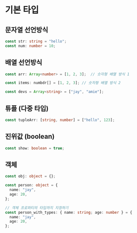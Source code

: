 # 기본 타입

## 문자열 선언방식

```ts
const str: string = "hello";
const num: number = 10;
```

## 배열 선언방식

```ts
const arr: Array<number> = [1, 2, 3];  // 숫자형 배열 방식 1

const items: numbdr[] = [1, 2, 3]; // 숫자형 배열 방식 2

const devs = Array<string> = ["jay", "amie"];

```

## 튜플 (다중 타입)

```ts
const tupleArr: [string, number] = ["hello", 123];
```

## 진위값 (boolean)

```ts
const show: boolean = true;
```

## 객체

```ts
const obj: object = {};

const person: object = {
  name: "jay",
  age: 20,
};

// 객체 프로퍼티의 타입까지 지정하기
const person_with_types: { name: string; age: number } = {
  name: "jay",
  age: 20,
};
```
